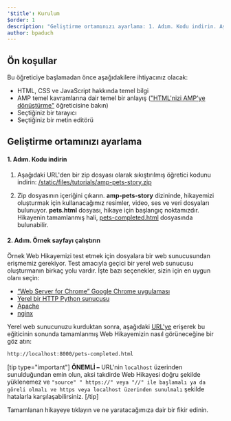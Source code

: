 ```yaml
---
'$title': Kurulum
$order: 1
description: "Geliştirme ortamınızı ayarlama: 1. Adım. Kodu indirin. Aşağıdaki URL'den bir zip dosyası olarak sıkıştırılmış öğretici kodunu indirin..."
author: bpaduch
---
```


## Ön koşullar

Bu öğreticiye başlamadan önce aşağıdakilere ihtiyacınız olacak:

- HTML, CSS ve JavaScript hakkında temel bilgi
- AMP temel kavramlarına dair temel bir anlayış (["HTML'nizi AMP'ye dönüştürme"](../../../../documentation/guides-and-tutorials/start/converting/index.md?format=websites) öğreticisine bakın)
- Seçtiğiniz bir tarayıcı
- Seçtiğiniz bir metin editörü

## Geliştirme ortamınızı ayarlama

#### 1. Adım. Kodu indirin

1. Aşağıdaki URL'den bir zip dosyası olarak sıkıştırılmış öğretici kodunu indirin: <a href="/static/files/tutorials/amp-pets-story.zip">/static/files/tutorials/amp-pets-story.zip</a>

2. Zip dosyasının içeriğini çıkarın. **amp-pets-story** dizininde, hikayemizi oluşturmak için kullanacağımız resimler, video, ses ve veri dosyaları bulunuyor. **pets.html** dosyası, hikaye için başlangıç noktamızdır. Hikayenin tamamlanmış hali, [pets-completed.html](https://github.com/ampproject/amp.dev/blob/legacy-master/tutorial_source/amp-pets-story/pets-completed.html) dosyasında bulunabilir.

#### 2. Adım. Örnek sayfayı çalıştırın

Örnek Web Hikayemizi test etmek için dosyalara bir web sunucusundan erişmemiz gerekiyor. Test amacıyla geçici bir yerel web sunucusu oluşturmanın birkaç yolu vardır. İşte bazı seçenekler, sizin için en uygun olanı seçin:

- [“Web Server for Chrome” Google Chrome uygulaması](https://chrome.google.com/webstore/detail/web-server-for-chrome/ofhbbkphhbklhfoeikjpcbhemlocgigb)
- [Yerel bir HTTP Python sunucusu](https://developer.mozilla.org/en-US/docs/Learn/Common_questions/set_up_a_local_testing_server#Running_a_simple_local_HTTP_server)
- [Apache](https://httpd.apache.org/docs/2.4/getting-started.html)
- [nginx](http://nginx.org/)

Yerel web sunucunuzu kurduktan sonra, aşağıdaki <a href="http://localhost:8000/pets-completed.html">URL'ye</a> erişerek bu eğiticinin sonunda tamamlanmış Web Hikayemizin nasıl görüneceğine bir göz atın:

```html
http://localhost:8000/pets-completed.html
```

[tip type="important"] **ÖNEMLİ –** URL'nin `localhost` üzerinden sunulduğundan emin olun, aksi takdirde Web Hikayesi doğru şekilde yüklenemez ve `"source" " https://" veya "//" ile başlamalı ya da göreli olmalı ve https veya localhost üzerinden sunulmalı` şekilde hatalarla karşılaşabilirsiniz. [/tip]

Tamamlanan hikayeye tıklayın ve ne yaratacağımıza dair bir fikir edinin.
